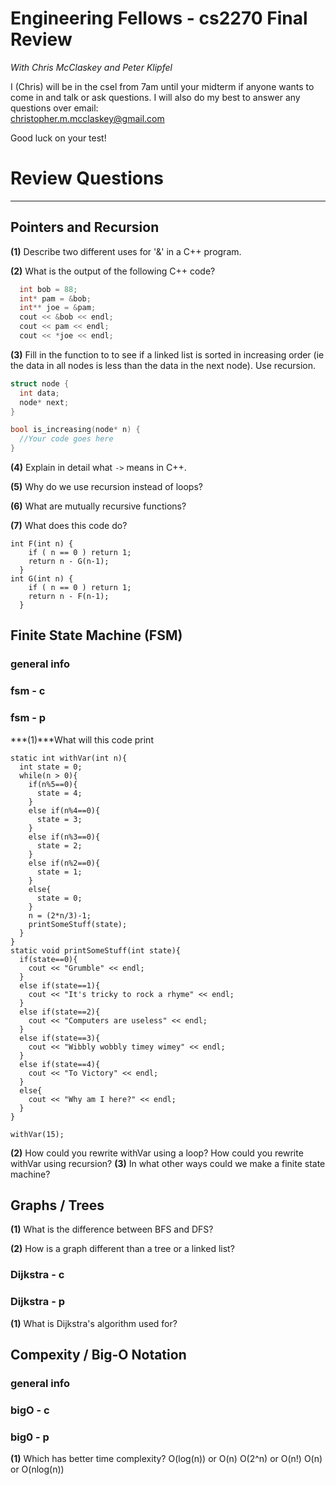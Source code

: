 Engineering Fellows - cs2270 Final Review
=========================================
*With Chris McClaskey and Peter Klipfel*

I (Chris) will be in the csel from 7am until your midterm if anyone wants to come in and 
talk or ask questions. I will also do my best to answer any questions over email:  
christopher.m.mcclaskey@gmail.com

Good luck on your test!


# Review Questions
-------------------------------------

Pointers and Recursion 
-------------------------------------
**(1)** Describe two different uses for '&' in a C++ program.

**(2)** What is the output of the following C++ code?
```c++
  int bob = 88;
  int* pam = &bob;
  int** joe = &pam;
  cout << &bob << endl;
  cout << pam << endl;
  cout << *joe << endl;
```

**(3)** Fill in the function to to see if a linked list is sorted in increasing order (ie the data in all nodes is less than the data in the next node). Use recursion.
```c++
struct node {
  int data;
  node* next;
}

bool is_increasing(node* n) {
  //Your code goes here
}
```

**(4)** Explain in detail what ```->``` means in C++.

**(5)** Why do we use recursion instead of loops?

**(6)** What are mutually recursive functions?

**(7)** What does this code do?
```
int F(int n) {
    if ( n == 0 ) return 1;
    return n - G(n-1);
  }
int G(int n) {
    if ( n == 0 ) return 1;
    return n - F(n-1);
  }
```

Finite State Machine (FSM) 
-------------------------------------
### general info

### fsm - c

### fsm - p
***(1)***What will this code print
```
static int withVar(int n){
  int state = 0;
  while(n > 0){
    if(n%5==0){
      state = 4;
    }
    else if(n%4==0){
      state = 3;
    }
    else if(n%3==0){
      state = 2;
    }
    else if(n%2==0){
      state = 1;
    }
    else{
      state = 0;
    }
    n = (2*n/3)-1;
    printSomeStuff(state);
  }
}
static void printSomeStuff(int state){
  if(state==0){
    cout << "Grumble" << endl;
  }
  else if(state==1){
    cout << "It's tricky to rock a rhyme" << endl;
  }
  else if(state==2){
    cout << "Computers are useless" << endl;
  }
  else if(state==3){
    cout << "Wibbly wobbly timey wimey" << endl;
  }
  else if(state==4){
    cout << "To Victory" << endl;
  }
  else{
    cout << "Why am I here?" << endl;
  }
}

withVar(15);
```
**(2)**
How could you rewrite withVar using a loop?
How could you rewrite withVar using recursion?
**(3)**
In what other ways could we make a finite state machine?

Graphs / Trees
-------------------------------------
**(1)** What is the difference between BFS and DFS?

**(2)** How is a graph different than a tree or a linked list?

### Dijkstra - c

### Dijkstra - p
**(1)**
What is Dijkstra's algorithm used for?

Compexity / Big-O Notation
-------------------------------------
### general info

### bigO - c

### big0 - p
**(1)**
Which has better time complexity?
O(log(n)) or O(n)
O(2^n) or O(n!)
O(n) or O(nlog(n))
